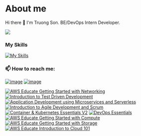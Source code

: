 # About me
Hi there 👋 I'm Truong Son.
BE/DevOps Intern Developer.

![](https://komarev.com/ghpvc/?username=GoGPenguin)

### My Skills

[![My Skills](https://skillicons.dev/icons?i=js,ts,docker,vscode,terraform,aws)](https://skillicons.dev)

### 📫 How to reach me:

[![image](https://img.shields.io/badge/LinkedIn-0077B5?style=for-the-badge&logo=linkedin&logoColor=white)](https://www.linkedin.com/in/nguy%E1%BB%85n-s%C6%A1n-6bbb87175/)
[![image](https://img.shields.io/badge/Gmail-D14836?style=for-the-badge&logo=gmail&logoColor=white)](mailto:son72ltv2@gmail.com)

<!--START_SECTION:badges-->
[![AWS Educate Getting Started with Networking](https://images.credly.com/size/110x110/images/979e42e2-1d32-4d21-97ea-53d991ea50fb/image.png)](http://www.credly.com/badges/8404e289-5522-4137-ad52-d91a0bc6cd8b "AWS Educate Getting Started with Networking")
[![Introduction to Test Driven Development](https://images.credly.com/size/110x110/images/63ed678c-4f4d-435d-b3af-e8d0c94627a2/image.png)](http://www.credly.com/badges/f9f849a7-fddb-43e3-b9fc-81087e777948 "Introduction to Test Driven Development")
[![Application Development using Microservices and Serverless](https://images.credly.com/size/110x110/images/eaaf4a45-b93e-41d1-91d3-d331c6210314/image.png)](http://www.credly.com/badges/a4da1f26-8f93-41d6-bb53-3e43aa0257e9 "Application Development using Microservices and Serverless")
[![Introduction to Agile Development and Scrum](https://images.credly.com/size/110x110/images/61733424-430b-4496-bd3c-cb0c7b9dcd67/image.png)](http://www.credly.com/badges/a9fa84c1-08a6-419f-aac6-ad9b615373bb "Introduction to Agile Development and Scrum")
[![Container & Kubernetes Essentials V2](https://images.credly.com/size/110x110/images/3d10b5f5-387d-4cbf-98ec-a418231fb157/image.png)](http://www.credly.com/badges/da9565ac-f224-4533-beb2-c3af1f201b1e "Container & Kubernetes Essentials V2")
[![DevOps Essentials](https://images.credly.com/size/110x110/images/48847c2a-7b9a-4044-b13d-bb175649904b/image.png)](http://www.credly.com/badges/9219ed33-2694-454b-8151-b732292da0cd "DevOps Essentials")
[![AWS Educate Getting Started with Compute](https://images.credly.com/size/110x110/images/9358115e-ead7-47c2-91e2-165b6a650a1b/image.png)](http://www.credly.com/badges/8790704f-75a8-4644-a826-122709f94ba8 "AWS Educate Getting Started with Compute")
[![AWS Educate Getting Started with Storage](https://images.credly.com/size/110x110/images/5bf37709-4b69-4cdc-9edc-af7b3370d427/image.png)](http://www.credly.com/badges/6d9197f9-c328-4a22-aa73-766411740083 "AWS Educate Getting Started with Storage")
[![AWS Educate Introduction to Cloud 101](https://images.credly.com/size/110x110/images/8d67bbf4-128b-4141-b5f1-1bc61bbfbaa6/image.png)](http://www.credly.com/badges/e8459d8d-8227-4adc-bafb-26112cde468a "AWS Educate Introduction to Cloud 101")
<!--END_SECTION:badges-->
